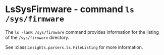 LsSysFirmware - command ``ls /sys/firmware``
============================================

The ``ls -lanR /sys/firmware`` command provides information for the listing of
the ``/sys/firmware`` directory.

See :class:`insights.parsers.ls.FileListing` for more information.